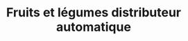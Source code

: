 ---
title: "Fruits et légumes distributeur automatique"
url: /valence/fruits-et-legumes-distributeur-automatique/
shop: Gemüse & Obst
---